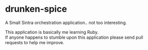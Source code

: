 drunken-spice
=============

A Small Sintra orchestration application.. not too interesting.


This application is basically me learning Ruby.  
If anyone happens to stumble upon this application please send pull requests to help me improve.
